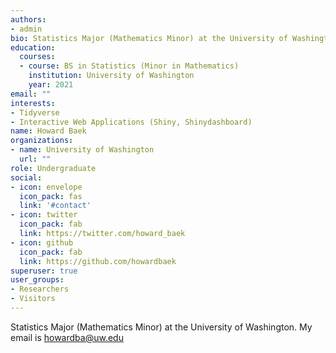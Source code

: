 ```yaml
---
authors:
- admin
bio: Statistics Major (Mathematics Minor) at the University of Washington. My email is howardba@uw.edu
education:
  courses:
  - course: BS in Statistics (Minor in Mathematics)
    institution: University of Washington
    year: 2021
email: ""
interests:
- Tidyverse
- Interactive Web Applications (Shiny, Shinydashboard)
name: Howard Baek
organizations:
- name: University of Washington
  url: ""
role: Undergraduate 
social:
- icon: envelope
  icon_pack: fas
  link: '#contact'
- icon: twitter
  icon_pack: fab
  link: https://twitter.com/howard_baek
- icon: github
  icon_pack: fab
  link: https://github.com/howardbaek
superuser: true
user_groups:
- Researchers
- Visitors
---
```


Statistics Major (Mathematics Minor) at the University of Washington. My email is howardba@uw.edu
